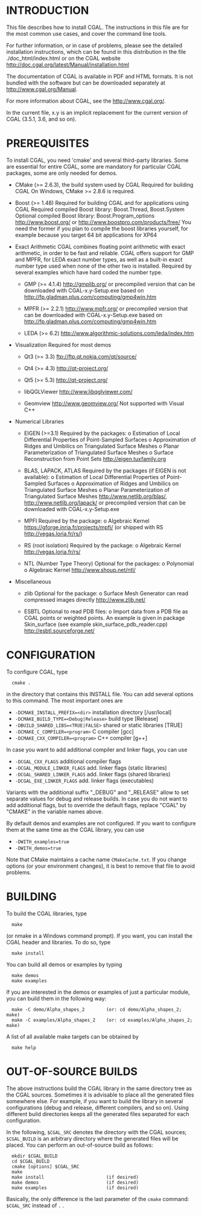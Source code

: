 INTRODUCTION
============

This file describes how to install CGAL. The instructions in this file
are for the most common use cases, and cover the command line tools.

For further information, or in case of problems, please see the
detailed installation instructions, which can be found in this
distribution in the file ./doc_html/index.html or on the CGAL website
http://doc.cgal.org/latest/Manual/installation.html

The documentation of CGAL is available in PDF and HTML formats.
It is not bundled with the software but can be downloaded separately
at <http://www.cgal.org/Manual>.

For more information about CGAL, see the <http://www.cgal.org/>.

In the current file, x.y is an implicit replacement for the current version
of CGAL (3.5.1, 3.6, and so on).


PREREQUISITES
=============

To install CGAL, you need 'cmake' and several third-party libraries.
Some are essential for entire CGAL, some are mandatory for particular
CGAL packages, some are only needed for demos.

   * CMake (>= 2.6.3), the build system used by CGAL
     Required for building CGAL
     On Windows, CMake >= 2.8.6 is required.

   * Boost (>= 1.48)
     Required for building CGAL and for applications using CGAL
     Required compiled Boost library: Boost.Thread, Boost.System
     Optional compiled Boost library: Boost.Program_options
     http://www.boost.org/   or   http://www.boostpro.com/products/free/
     You need the former if you plan to compile the boost libraries yourself,
     for example because you target 64 bit applications for XP64

   * Exact Arithmetic
     CGAL combines floating point arithmetic with exact arithmetic, in order
     to be fast and reliable. CGAL offers support for GMP and MPFR, for LEDA
     exact number types, as well as a built-in exact number type used when
     none of the other two is installed.
     Required by several examples which have hard coded the number type.

     - GMP (>= 4.1.4)
       http://gmplib.org/
       or precompiled version that can be downloaded with CGAL-x.y-Setup.exe
       based on http://fp.gladman.plus.com/computing/gmp4win.htm

     - MPFR (>= 2.2.1)
       http://www.mpfr.org/
       or precompiled version that can be downloaded with CGAL-x.y-Setup.exe
       based on http://fp.gladman.plus.com/computing/gmp4win.htm

     - LEDA (>= 6.2)
       http://www.algorithmic-solutions.com/leda/index.htm

   * Visualization
     Required for most demos

     - Qt3 (>= 3.3)
       ftp://ftp.qt.nokia.com/qt/source/

     - Qt4 (>= 4.3)
       http://qt-project.org/
	   
	 - Qt5 (>= 5.3)
       http://qt-project.org/

     - libQGLViewer
       http://www.libqglviewer.com/

     - Geomview
       http://www.geomview.org/
       Not supported with Visual C++

   * Numerical Libraries
     - EIGEN (>=3.1)
       Required by the packages:
       o Estimation of Local Differential Properties of Point-Sampled Surfaces
       o Approximation of Ridges and Umbilics on Triangulated Surface Meshes
       o Planar Parameterization of Triangulated Surface Meshes
       o Surface Reconstruction from Point Sets
       http://eigen.tuxfamily.org

     - BLAS, LAPACK, ATLAS
       Required by the packages (if EIGEN is not available):
       o Estimation of Local Differential Properties of Point-Sampled Surfaces
       o Approximation of Ridges and Umbilics on Triangulated Surface Meshes
       o Planar Parameterization of Triangulated Surface Meshes
       http://www.netlib.org/blas/, http://www.netlib.org/lapack/
       or precompiled version that can be downloaded with CGAL-x.y-Setup.exe

     - MPFI
       Required by the package:
       o Algebraic Kernel
       https://gforge.inria.fr/projects/mpfi/
       (or shipped with RS http://vegas.loria.fr/rs/)

     - RS (root isolation)
       Required by the package:
       o Algebraic Kernel
       http://vegas.loria.fr/rs/

     - NTL (Number Type Theory)
       Optional for the packages:
       o Polynomial
       o Algebraic Kernel
       http://www.shoup.net/ntl/

   * Miscellaneous

     - zlib
       Optional for the package:
       o Surface Mesh Generator can read compressed images directly
       http://www.zlib.net/

     - ESBTL
       Optional to read PDB files:
       o Import data from a PDB file as CGAL points or weighted points.
         An example is given in package Skin_surface (see example skin_surface_pdb_reader.cpp)
       http://esbtl.sourceforge.net/

CONFIGURATION
=============

To configure CGAL, type
```
  cmake .
```
in the directory that contains this INSTALL file. You can add several options
to this command. The most important ones are

* `-DCMAKE_INSTALL_PREFIX=<dir>`          installation directory [/usr/local]
* `-DCMAKE_BUILD_TYPE=<Debug|Release>`    build type [Release]
* `-DBUILD_SHARED_LIBS=<TRUE|FALSE>`      shared or static libraries [TRUE]
* `-DCMAKE_C_COMPILER=<program>`          C compiler [gcc]
* `-DCMAKE_CXX_COMPILER=<program>`        C++ compiler [g++]

In case you want to add additional compiler and linker flags, you can use

* `-DCGAL_CXX_FLAGS`                      additional compiler flags
* `-DCGAL_MODULE_LINKER_FLAGS`            add. linker flags (static libraries)
* `-DCGAL_SHARED_LINKER_FLAGS`            add. linker flags (shared libraries)
* `-DCGAL_EXE_LINKER_FLAGS`               add. linker flags (executables)

Variants with the additional suffix "_DEBUG" and "_RELEASE" allow to set
separate values for debug and release builds. In case you do not want to add
additional flags, but to override the default flags, replace "CGAL" by
"CMAKE" in the variable names above.

By default demos and examples are not configured. If you want to configure
them at the same time as the CGAL library, you can use

*  `-DWITH_examples=true`
*  `-DWITH_demos=true`

Note that CMake maintains a cache name `CMakeCache.txt`. If you change options
(or your environment changes), it is best to remove that file to avoid
problems.


BUILDING
========

To build the CGAL libraries, type
```
  make
```
(or nmake in a Windows command prompt).
If you want, you can install the CGAL header and libraries. To do so, type
```
  make install
```
You can build all demos or examples by typing
```
  make demos
  make examples
```
If you are interested in the demos or examples of just a particular module,
you can build them in the following way:
```
  make -C demo/Alpha_shapes_2        (or: cd demo/Alpha_shapes_2; make)
  make -C examples/Alpha_shapes_2    (or: cd examples/Alpha_shapes_2; make)
```
A list of all available make targets can be obtained by
```
  make help
```

OUT-OF-SOURCE BUILDS
====================

The above instructions build the CGAL library in the same directory tree as
the CGAL sources. Sometimes it is advisable to place all the generated files
somewhere else. For example, if you want to build the library in several
configurations (debug and release, different compilers, and so on). Using
different build directories keeps all the generated files separated for each
configuration.

In the following, `$CGAL_SRC` denotes the directory with the CGAL sources;
`$CGAL_BUILD` is an arbitrary directory where the generated files will be
placed. You can perform an out-of-source build as follows:
```
  mkdir $CGAL_BUILD
  cd $CGAL_BUILD
  cmake [options] $CGAL_SRC
  make
  make install                       (if desired)
  make demos                         (if desired)
  make examples                      (if desired)
```
Basically, the only difference is the last parameter of the `cmake` command:
`$CGAL_SRC` instead of `.` .

